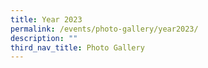 ```yaml
---
title: Year 2023
permalink: /events/photo-gallery/year2023/
description: ""
third_nav_title: Photo Gallery
---
```

